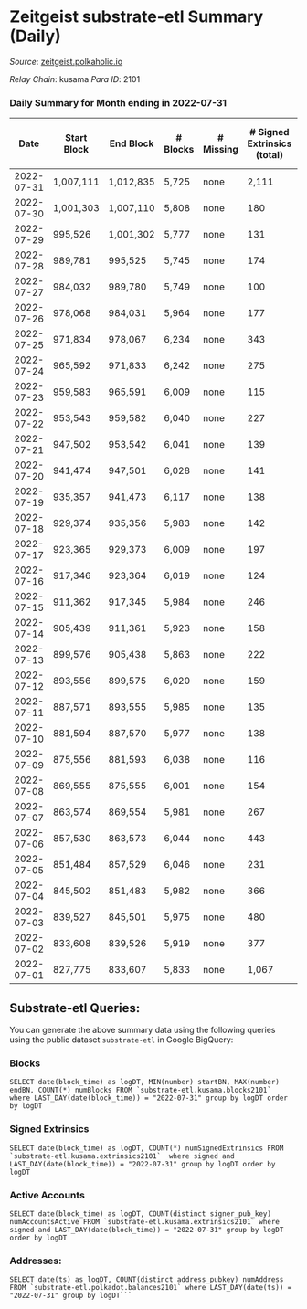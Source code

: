 # Zeitgeist substrate-etl Summary (Daily)

_Source_: [zeitgeist.polkaholic.io](https://zeitgeist.polkaholic.io)

*Relay Chain*: kusama
*Para ID*: 2101



### Daily Summary for Month ending in 2022-07-31


| Date | Start Block | End Block | # Blocks | # Missing | # Signed Extrinsics (total) | # Active Accounts | # Addresses with Balances | # Events | # Transfers | # XCM Transfers In | # XCM Transfers Out |
| ---- | ----------- | --------- | -------- | --------- | --------------------------- | ----------------- | ------------------------- | -------- | ----------- | ------------------ | ------------------- |
| 2022-07-31 | 1,007,111 | 1,012,835 | 5,725 | none  | 2,111 | 887 | 14,549 | 206,437 | 1,010  |   |   |
| 2022-07-30 | 1,001,303 | 1,007,110 | 5,808 | none  | 180 | 87 | 14,314 | 194,714 | 46  |   |   |
| 2022-07-29 | 995,526 | 1,001,302 | 5,777 | none  | 131 | 65 | 14,311 | 191,963 | 50  |   |   |
| 2022-07-28 | 989,781 | 995,525 | 5,745 | none  | 174 | 69 | 14,307 | 187,505 | 82  |   |   |
| 2022-07-27 | 984,032 | 989,780 | 5,749 | none  | 100 | 53 | 14,294 | 186,698 | 30  |   |   |
| 2022-07-26 | 978,068 | 984,031 | 5,964 | none  | 177 | 83 | 14,288 | 191,573 | 51  |   |   |
| 2022-07-25 | 971,834 | 978,067 | 6,234 | none  | 343 | 188 | 14,278 | 197,490 | 190  |   |   |
| 2022-07-24 | 965,592 | 971,833 | 6,242 | none  | 275 | 106 | 14,259 | 188,936 | 129  |   |   |
| 2022-07-23 | 959,583 | 965,591 | 6,009 | none  | 115 | 41 | 14,228 | 175,503 | 11  |   |   |
| 2022-07-22 | 953,543 | 959,582 | 6,040 | none  | 227 | 65 | 14,227 | 186,885 | 32  |   |   |
| 2022-07-21 | 947,502 | 953,542 | 6,041 | none  | 139 | 55 | 14,218 | 191,102 | 25  |   |   |
| 2022-07-20 | 941,474 | 947,501 | 6,028 | none  | 141 | 57 | 14,217 | 188,933 | 41  |   |   |
| 2022-07-19 | 935,357 | 941,473 | 6,117 | none  | 138 | 55 | 14,211 | 190,236 | 24  |   |   |
| 2022-07-18 | 929,374 | 935,356 | 5,983 | none  | 142 | 55 | 14,208 | 185,099 | 29  |   |   |
| 2022-07-17 | 923,365 | 929,373 | 6,009 | none  | 197 | 55 | 14,201 | 185,409 | 24  |   |   |
| 2022-07-16 | 917,346 | 923,364 | 6,019 | none  | 124 | 56 | 14,197 | 183,542 | 20  |   |   |
| 2022-07-15 | 911,362 | 917,345 | 5,984 | none  | 246 | 72 | 14,192 | 177,668 | 38  |   |   |
| 2022-07-14 | 905,439 | 911,361 | 5,923 | none  | 158 | 55 | 14,183 | 173,349 | 55  |   |   |
| 2022-07-13 | 899,576 | 905,438 | 5,863 | none  | 222 | 68 | 14,174 | 170,775 | 43  |   |   |
| 2022-07-12 | 893,556 | 899,575 | 6,020 | none  | 159 | 55 | 14,169 | 171,844 | 32  |   |   |
| 2022-07-11 | 887,571 | 893,555 | 5,985 | none  | 135 | 59 | 14,163 | 165,828 | 32  |   |   |
| 2022-07-10 | 881,594 | 887,570 | 5,977 | none  | 138 | 60 | 14,158 | 164,678 | 31  |   |   |
| 2022-07-09 | 875,556 | 881,593 | 6,038 | none  | 116 | 58 | 14,154 | 162,433 | 29  |   |   |
| 2022-07-08 | 869,555 | 875,555 | 6,001 | none  | 154 | 66 | 14,146 | 155,937 | 27  |   |   |
| 2022-07-07 | 863,574 | 869,554 | 5,981 | none  | 267 | 110 | 14,140 | 149,128 | 106  |   |   |
| 2022-07-06 | 857,530 | 863,573 | 6,044 | none  | 443 | 301 | 14,121 | 147,776 | 250  |   |   |
| 2022-07-05 | 851,484 | 857,529 | 6,046 | none  | 231 | 94 | 14,106 | 132,381 | 70  |   |   |
| 2022-07-04 | 845,502 | 851,483 | 5,982 | none  | 366 | 105 | 14,083 | 118,667 | 81  |   |   |
| 2022-07-03 | 839,527 | 845,501 | 5,975 | none  | 480 | 108 | 14,058 | 103,351 | 86  |   |   |
| 2022-07-02 | 833,608 | 839,526 | 5,919 | none  | 377 | 127 | 14,036 | 87,172 | 114  |   |   |
| 2022-07-01 | 827,775 | 833,607 | 5,833 | none  | 1,067 | 571 | 13,996 | 56,094 | 587  |   |   |

## Substrate-etl Queries:
You can generate the above summary data using the following queries using the public dataset `substrate-etl` in Google BigQuery:


### Blocks
```
SELECT date(block_time) as logDT, MIN(number) startBN, MAX(number) endBN, COUNT(*) numBlocks FROM `substrate-etl.kusama.blocks2101`  where LAST_DAY(date(block_time)) = "2022-07-31" group by logDT order by logDT
```


### Signed Extrinsics
```
SELECT date(block_time) as logDT, COUNT(*) numSignedExtrinsics FROM `substrate-etl.kusama.extrinsics2101`  where signed and LAST_DAY(date(block_time)) = "2022-07-31" group by logDT order by logDT
```


### Active Accounts
```
SELECT date(block_time) as logDT, COUNT(distinct signer_pub_key) numAccountsActive FROM `substrate-etl.kusama.extrinsics2101` where signed and LAST_DAY(date(block_time)) = "2022-07-31" group by logDT order by logDT
```


### Addresses:
```
SELECT date(ts) as logDT, COUNT(distinct address_pubkey) numAddress FROM `substrate-etl.polkadot.balances2101` where LAST_DAY(date(ts)) = "2022-07-31" group by logDT```


